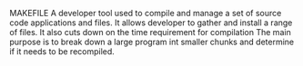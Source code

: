 MAKEFILE 
A developer tool used to compile and manage a set of source code applications and files.
It allows developer to gather and install a range of files. It also cuts down on the time requirement for compilation
The main purpose is to break down a large program int smaller chunks and determine if it needs to be recompiled.

